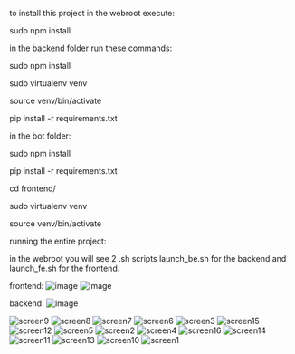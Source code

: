


to install this project in the webroot execute:

  sudo npm install 


in the backend folder run these commands:

  sudo npm install

  sudo virtualenv venv
  
  source venv/bin/activate
    
  pip install -r requirements.txt
  

in the bot folder:

  sudo npm install

  pip install -r requirements.txt
  
  cd frontend/
  
  sudo virtualenv venv
  
  source venv/bin/activate
  

running the entire project:

  in the webroot you will see 2 .sh scripts launch_be.sh for the backend and launch_fe.sh for the frontend.

frontend:
![image](https://github.com/user-attachments/assets/4f27dfb7-331a-4efc-a08a-ebbceaba08c7)
![image](https://github.com/user-attachments/assets/6e5a517e-f34f-4b20-825f-cdcac3342255)

backend:
![image](https://github.com/user-attachments/assets/dd710e8c-022f-47db-87b0-a27116670019)

![screen9](https://github.com/user-attachments/assets/4053a368-6fcb-451a-b081-ec82163b6835)
![screen8](https://github.com/user-attachments/assets/7efd2987-9cbc-45c2-871b-01d9a64247d9)
![screen7](https://github.com/user-attachments/assets/0e236110-e318-4e37-8cc5-641b08b510ed)
![screen6](https://github.com/user-attachments/assets/646d6631-314d-40b6-9c8f-f4b9b080f3dc)
![screen3](https://github.com/user-attachments/assets/e30958f1-ea9c-44fd-9c83-5f45225684e9)
![screen15](https://github.com/user-attachments/assets/b906adfe-ecd6-4eb1-8a8c-b2012790b6ee)
![screen12](https://github.com/user-attachments/assets/bfa4b955-b793-46d8-b416-63c309d0e15d)
![screen5](https://github.com/user-attachments/assets/476a9c14-ea5a-4e58-91b4-cd951f2e937d)
![screen2](https://github.com/user-attachments/assets/a8a05945-077b-444a-8dc2-719ffd4495d2)
![screen4](https://github.com/user-attachments/assets/28f2af84-5815-4d4c-b66f-7c3c60472fbe)
![screen16](https://github.com/user-attachments/assets/7dbc41bc-ee42-463c-a0d9-27291837cbbb)
![screen14](https://github.com/user-attachments/assets/035904e8-ebea-47ba-a751-b0355c26273d)
![screen11](https://github.com/user-attachments/assets/c2028b52-cb54-4d28-bf6d-4e1e76ff648b)
![screen13](https://github.com/user-attachments/assets/fb77566e-6dac-49e8-bbe0-1bbabec7685f)
![screen10](https://github.com/user-attachments/assets/8cca9d76-2300-448e-a16a-833d276d2087)
![screen1](https://github.com/user-attachments/assets/e5d23df8-b3db-457c-bdd7-92c5e99a709a)


